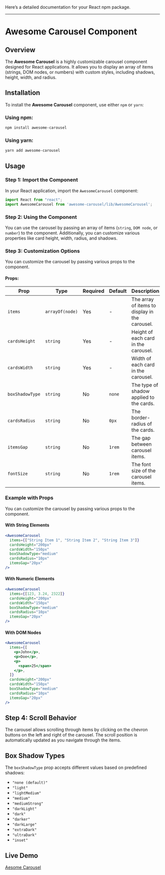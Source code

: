 Here’s a detailed documentation for your React npm package.

---

# Awesome Carousel Component

## Overview

The **Awesome Carousel** is a highly customizable carousel component designed for React applications. It allows you to display an array of items (strings, DOM nodes, or numbers) with custom styles, including shadows, height, width, and radius.

## Installation

To install the **Awesome Carousel** component, use either `npm` or `yarn`:

### Using npm:

```sh
npm install awesome-carousel
```

### Using yarn:

```sh
yarn add awesome-carousel
```

## Usage

### Step 1: Import the Component

In your React application, import the `AwesomeCarousel` component:

```jsx
import React from "react";
import AwesomeCarousel from 'awesome-carousel/lib/AwesomeCarousel';
```

### Step 2: Using the Component

You can use the carousel by passing an array of items (`string`, `DOM node`, or `number`) to the component. Additionally, you can customize various properties like card height, width, radius, and shadows.

### Step 3: Customization Options

You can customize the carousel by passing various props to the component.

#### Props:

| Prop            | Type            | Required | Default | Description                                    |
| --------------- | --------------- | -------- | ------- | ---------------------------------------------- |
| `items`         | `arrayOf(node)` | Yes      | -       | The array of items to display in the carousel. |
| `cardsHeight`   | `string`        | Yes      | -       | Height of each card in the carousel.           |
| `cardsWidth`    | `string`        | Yes      | -       | Width of each card in the carousel.            |
| `boxShadowType` | `string`        | No       | `none`  | The type of shadow applied to the cards.       |
| `cardsRadius`   | `string`        | No       | `0px`   | The border-radius of the cards.                |
| `itemsGap`      | `string`        | No       | `1rem`  | The gap between carousel items.                |
| `fontSize`      | `string`        | No       | `1rem`  | The font size of the carousel items.           |

### Example with Props

You can customize the carousel by passing various props to the component.

#### With String Elements

```jsx
<AwesomeCarousel
  items={["String Item 1", "String Item 2", "String Item 3"]}
  cardsHeight="200px"
  cardsWidth="150px"
  boxShadowType="medium"
  cardsRadius="10px"
  itemsGap="20px"
/>
```

#### With Numeric Elements

```jsx
<AwesomeCarousel
  items={[123, 3.24, 2322]}
  cardsHeight="200px"
  cardsWidth="150px"
  boxShadowType="medium"
  cardsRadius="10px"
  itemsGap="20px"
/>
```

#### With DOM Nodes

```jsx
<AwesomeCarousel
  items={[
    <p>John</p>,
    <p>Doe</p>,
    <p>
      <span>25</span>
    </p>,
  ]}
  cardsHeight="200px"
  cardsWidth="150px"
  boxShadowType="medium"
  cardsRadius="10px"
  itemsGap="20px"
/>
```

## Step 4: Scroll Behavior

The carousel allows scrolling through items by clicking on the chevron buttons on the left and right of the carousel. The scroll position is automatically updated as you navigate through the items.

## Box Shadow Types

The `boxShadowType` prop accepts different values based on predefined shadows:

- `"none (default)"`
- `"light"`
- `"lightMedium"`
- `"medium"`
- `"mediumStrong"`
- `"darkLight"`
- `"dark"`
- `"darker"`
- `"darkLarge"`
- `"extraDark"`
- `"ultraDark"`
- `"inset"`

## Live Demo
[Aesome Carousel](https://stackblitz.com/edit/vitejs-vite-wrerhv?file=src%2FApp.jsx&terminal=dev)
